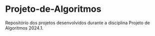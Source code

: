# Projeto-de-Algoritmos
Repositório dos projetos desenvolvidos durante a disciplina Projeto de Algoritmos 2024.1.
